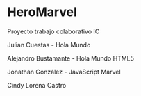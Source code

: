 # HeroMarvel
Proyecto trabajo colaborativo IC

Julian Cuestas - Hola Mundo

Alejandro Bustamante - Hola Mundo HTML5

Jonathan González - JavaScript Marvel

Cindy Lorena Castro

